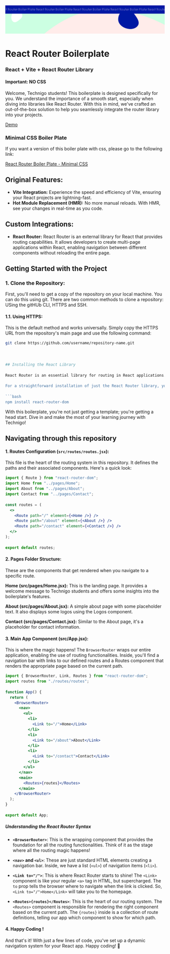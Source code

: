 <h1 align="center">
  <a href="https://github.com/Technigo/react-router-boiler-plate-minimal-css/tree/main">
    <img src="/src/assets/boiler-plate-b.svg" alt="Boiler Plate">
  </a>
</h1>

# React Router Boilerplate

### React + Vite + React Router Library

#### Important: NO CSS

Welcome, Technigo students! This boilerplate is designed specifically for you. We understand the importance of a smooth start, especially when diving into libraries like React Router. With this in mind, we've crafted an out-of-the-box solution to help you seamlessly integrate the router library into your projects.

<a target="_blank" rel="noopener noreferrer" href="https://technigo-boiler-plate-no-css.netlify.app/">
Demo
</a>

### Minimal CSS Boiler Plate

If you want a version of this boiler plate with css, please go to the following link:

<a target="_blank" rel="noopener noreferrer" href="https://github.com/Technigo/react-router-boiler-plate-minimal-css">
React Router Boiler Plate - Minimal CSS
</a>

## Original Features:

- **Vite Integration:** Experience the speed and efficiency of Vite, ensuring your React projects are lightning-fast.
- **Hot Module Replacement (HMR):** No more manual reloads. With HMR, see your changes in real-time as you code.

## Custom Integrations:

- **React Router:** React Router is an external library for React that provides routing capabilities. It allows developers to create multi-page applications within React, enabling navigation between different components without reloading the entire page.

## Getting Started with the Project

### 1. **Clone the Repository**:
First, you'll need to get a copy of the repository on your local machine. You can do this using git. There are two common methods to clone a repository: USing the gitHUb CLI, HTTPS and SSH.

#### 1.1. **Using HTTPS**:
This is the default method and works universally. Simply copy the HTTPS URL from the repository's main page and use the following command:
```bash
git clone https://github.com/username/repository-name.git



## Installing the React Library

React Router is an essential library for routing in React applications. There are a couple of ways you can install it, depending on your project's needs.

For a straightforward installation of just the React Router library, you can use the following command. This is the command being applied to this boiler plate.

```bash
npm install react-router-dom
```

With this boilerplate, you're not just getting a template; you're getting a head start. Dive in and make the most of your learning journey with Technigo!

## Navigating through this repository

#### 1. **Routes Configuration (`src/routes/routes.jsx`)**:

This file is the heart of the routing system in this repository. It defines the paths and their associated components. Here's a quick look:

```jsx
import { Route } from "react-router-dom";
import Home from "../pages/Home";
import About from "../pages/About";
import Contact from "../pages/Contact";

const routes = (
  <>
    <Route path="/" element={<Home />} />
    <Route path="/about" element={<About />} />
    <Route path="/contact" element={<Contact />} />
  </>
);

export default routes;
```

#### 2. Pages Folder Structure:

These are the components that get rendered when you navigate to a specific route.

**Home (src/pages/Home.jsx):** This is the landing page. It provides a welcome message to Technigo students and offers some insights into the boilerplate's features.

**About (src/pages/About.jsx):** A simple about page with some placeholder text. It also displays some logos using the Logos component.

**Contact (src/pages/Contact.jsx):** Similar to the About page, it's a placeholder for contact information.

#### 3. Main App Component (src/App.jsx):

This is where the magic happens! The `BrowserRouter` wraps our entire application, enabling the use of routing functionalities. Inside, you'll find a navigation bar with links to our defined routes and a Routes component that renders the appropriate page based on the current path.

```jsx
import { BrowserRouter, Link, Routes } from "react-router-dom";
import routes from "./routes/routes";

function App() {
  return (
    <BrowserRouter>
      <nav>
        <ul>
          <li>
            <Link to="/">Home</Link>
          </li>
          <li>
            <Link to="/about">About</Link>
          </li>
          <li>
            <Link to="/contact">Contact</Link>
          </li>
        </ul>
      </nav>
      <main>
        <Routes>{routes}</Routes>
      </main>
    </BrowserRouter>
  );
}

export default App;
```

##### Understanding the React Router Syntax

- **`<BrowserRouter>`**: This is the wrapping component that provides the foundation for all the routing functionalities. Think of it as the stage where all the routing magic happens!

- **`<nav>` and `<ul>`**: These are just standard HTML elements creating a navigation bar. Inside, we have a list (`<ul>`) of navigation items (`<li>`).

- **`<Link to="/">`**: This is where React Router starts to shine! The `<Link>` component is like your regular `<a>` tag in HTML, but supercharged. The `to` prop tells the browser where to navigate when the link is clicked. So, `<Link to="/">Home</Link>` will take you to the homepage.

- **`<Routes>{routes}</Routes>`**: This is the heart of our routing system. The `<Routes>` component is responsible for rendering the right component based on the current path. The `{routes}` inside is a collection of route definitions, telling our app which component to show for which path.

#### 4. Happy Coding !

And that's it! With just a few lines of code, you've set up a dynamic navigation system for your React app. Happy coding! 🚀
